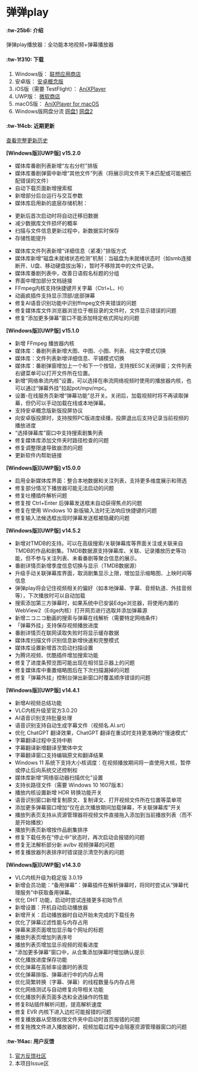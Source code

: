 # 弹弹play

####  :tw-25b6: 介绍
弹弹play播放器：全功能本地视频+弹幕播放器

####  :tw-1f310: 下载

1. Windows版： [联想应用商店](https://lestore.lenovo.com/detail/10343)
2. 安卓版： [安卓概念版](https://gitee.com/xyoye/DanDanPlayForAndroid/releases)
3. iOS版（需要 TestFlight）： [AniXPlayer](https://testflight.apple.com/join/R6JotnNG)
4. UWP版： [微软商店](https://www.microsoft.com/store/productId/9nwpvd7t1hpw)
5. macOS版： [AniXPlayer for macOS](https://gitee.com/sun_sx/dandanplay_mac_update/releases)
6. Windows版网盘分流 [网盘1](https://cowtransfer.com/s/9ea66a3241cb40) [网盘2](https://pan.baidu.com/s/13ACWJauADxbracesBCpcEg?pwd=rrv7)

####  :tw-1f4cb: 近期更新

[查看完整更新历史](https://www.dandanplay.com/blog.html)

**[Windows版][UWP版] v15.2.0**
- 媒体库番剧列表新增“左右分栏”排版
- 媒体库番剧弹窗中新增“其他文件”列表（将展示同文件夹下未匹配或可能被匹配错误的文件）
- 自动下载页面新增搜索框
- 新增部分后台运行与交互参数
- 媒体库启用新的底层存储机制：
* 更新后首次启动时将自动迁移旧数据
* 减少数据库文件损坏的概率
* 扫描与文件信息更新过程中，新数据实时保存
* 存储性能提升
- 媒体库文件列表新增“详细信息（紧凑）”排版方式
- 媒体库新增“磁盘未就绪状态检测”机制：当磁盘为未就绪状态时（如smb连接断开、U盘、移动硬盘拔出等），暂时不移除其中的文件记录。
- 媒体库番剧列表中，改善日语假名标题的分组
- 界面中增加部分文档链接
- FFmpeg内核支持快捷键开关字幕（Ctrl+L、H）
- 动画疯插件支持显示顶部/底部弹幕
- 修复AI语音识别功能中识别ffmpeg文件夹错误的问题
- 修复媒体库文件浏览器浏览位于根目录的文件时，文件显示错误的问题
- 修复“添加更多弹幕”窗口不能添加特定格式网址的问题

**[Windows版][UWP版] v15.1.0**
- 新增 FFmpeg 播放器内核
- 媒体库：番剧列表新增大图、中图、小图、列表、纯文字模式切换
- 媒体库：文件列表新增详细信息、平铺模式切换
- 媒体库：番剧弹窗增加上一个和下一个按钮，支持按ESC关闭弹窗；文件列表右键菜单可以打开文件所在位置。
- 新增“网络串流内核”设置，可以选择在串流网络视频时使用的播放器内核，也可以通过“弹幕外挂”拉起pot/mpv/mpc。
- 设置-在线服务页新增“弹幕功能”总开关。关闭后，加载视频时将不再读取弹幕，但仍可以手动加载在线或本地弹幕。
- 支持安卓概念版新版投屏协议
- 向安卓版投屏时，支持按照PC版进度续播，投屏退出后支持记录当前视频的播放进度
- “选择弹幕库”窗口中支持搜索剧集列表
- 修复媒体库添加文件夹时路径检查的问题
- 修复调整限速导致崩溃的问题
- 更新软件内帮助链接

**[Windows版][UWP版] v15.0.0**
- 启用全新媒体库界面：整合本地数据和关注列表，支持更多维度展示和筛选
- 修复部分情况下播放器可能无法启动的问题
- 修复吐槽插件解析问题
- 修复按 Ctrl+Enter 后弹幕发送框未自动获得焦点的问题
- 修复在使用 Windows 10 新版输入法时无法响应快捷键的问题
- 修复输入法候选框出现时弹幕发送框被隐藏的问题

**[Windows版][UWP版] v14.5.2**
- 新增对TMDB的支持。可以在高级搜索/关联弹幕库等界面关注或关联来自TMDB的作品和剧集。TMDB数据源支持弹幕库、关联、记录播放历史等功能，但不参与关注列表、未看番剧等聚合信息的展示。
- 番剧详情页新增季度信息切换与显示（TMDB数据源）
- 升级手动关联弹幕库界面，取消剧集显示上限，增加显示缩略图、上映时间等信息
- 弹弹play将会记住视频相关的偏好（如本地弹幕、字幕、音频轨道、外挂音频等），下次播放时可以自动加载
- 搜索添加第三方弹幕时，如果系统中已安装Edge浏览器，将使用内置的WebView2（Edge内核）打开网页进行选取并添加弹幕源
- 新增ニコニコ動画的搜索与弹幕在线解析（需要特定网络条件）
- 「弹幕外挂」支持保存视频播放进度
- 番剧详情页在联网读取失败时将显示缓存数据
- 媒体库扫描文件识别信息新增快速和完整模式
- 媒体库设置新增首次启动扫描设置
- 为腾讯视频、优酷插件增加搜索功能
- 修复了进度条预览图可能出现在相邻显示器上的问题
- 修复媒体库中重置缩略图后在下次扫描漏掉的问题
- 修复「弹幕外挂」控制台弹出新窗口时覆盖顺序错误的问题

**[Windows版][UWP版] v14.4.1**
- 新增AI视频总结功能
- VLC内核升级至官方3.0.20
- AI语音识别支持批量处理
- 语音识别支持自动生成字幕文件（视频名.AI.srt）
- 优化 ChatGPT 翻译效果，ChatGPT 翻译在重试时支持更准确的“慢速模式”
- 字幕翻译过程中支持中断
- 字幕翻译新增翻译至繁体中文
- 字幕翻译窗口支持编辑原文和翻译结果
- Windows 11 系统下支持大小核调度：在视频播放期间将一直使用大核，暂停或停止后向系统交还控制权
- 媒体库新增“网络驱动器扫描优化”设置
- 支持长路径文件（需要 Windows 10 1607版本）
- 播放内核设置新增 HDR 转换功能开关
- 语音识别窗口新增复制原文、复制译文、打开视频文件所在位置等菜单项
- 添加更多弹幕窗口增加“仅在此次播放期间加载弹幕，不关联弹幕库”开关
- 播放列表页支持从资源管理器将视频文件直接拖入添加到当前播放列表（而不是开始播放）
- 播放列表页新增按作品剧集排序
- 修复下载任务在“停止中”状态时，再次启动会报错的问题
- 修复无法解析部分新 av/bv 视频弹幕的问题
- 修复播放器列表排序时错误提示清空列表的问题

**[Windows版][UWP版] v14.3.0**
- VLC内核升级为稳定版 3.0.19
- 新增会员功能：“备用弹幕”：弹幕插件在解析弹幕时，将同时尝试从“弹幕代理服务”中获取备用弹幕。
- 优化 DHT 功能，启动时尝试连接更多初始节点
- 新增设置：开机自动启动播放器
- 新增开关：启动播放器时自动开始未完成的下载任务
- 优化了弹幕过滤性能与内存占用
- 弹幕来源页面增加显示每个网址的标题
- 播放列表页增加列表序号
- 播放列表页增加显示视频的观看进度
- “添加更多弹幕”窗口中，从合集添加弹幕时增加确认提示
- 优化播放进度保存功能
- 优化弹幕在高帧率设置时的表现
- 优化弹幕排版、弹幕进行中的内存占用
- 优化简繁转换（字幕、弹幕）的线程数量与内存占用
- 优化网络测试与自动修复向导相关功能
- 优化播放列表页面多选和全选操作的性能
- 修复B站插件解析问题，提高解析速度
- 修复 EVR 内核下进入边栏可能报错的问题
- 修复播放器从受限权限文件夹中启动时首页报错的问题
- 修复拖拽文件进入播放器时，视频加载过程中会阻塞资源管理器窗口的问题


####  :tw-1f4ac: 用户反馈

1. [官方反馈社区](https://support.qq.com/products/104929)
2. 本项目Issue区

